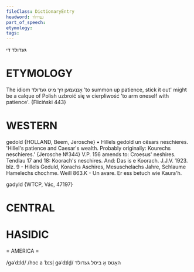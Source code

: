 ```yaml
---
fileClass: DictionaryEntry
headword: געדולד
part_of_speech: 
etymology: 
tags: 
---
```

געדולד
די

ETYMOLOGY
===========
The idiom אָננעמען זיך מיט געדולד 'to summon up patience, stick it out' might be a calque of Polish uzbroić się w cierpliwość 'to arm oneself with patience'.
{Fliciński 443}

WESTERN
========

gedold {HOLLAND, Beem, Jerosche}
	•	Hillels gedold un cêsars neschieres. 'Hillel's patience and Caesar's wealth. Probably originally: Kourechs neschieres.' {Jerosche №344}
V.P. 156 amends to: Croesus' neshires.
Tendlau 17 and 18: Koorach's neschires. And: Das is e Koorach.
J.J.V. 1923. blz. 9 - Hillels Geduld, Korachs Aschires, Mesuschelachs Jahre, Schlaume Hamelechs chochme.
Weill 863.K - Un avare. Er ess betuch wie Kaura'h. 

gədyld {WTCP, Vác, 47197}

CENTRAL
========

HASIDIC
=======
= AMERICA = 

/gəˈdɪld/
/hɔc a ˈbɪsl̩ gəˈdɪld̥/ האָטס אַ ביסל געדולד
